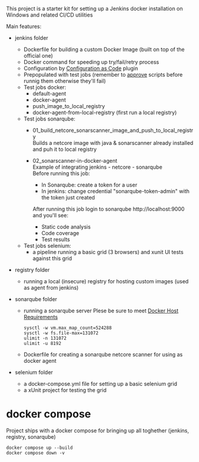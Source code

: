 This project is a starter kit for setting up a Jenkins docker installation on Windows and related CI/CD utilities

Main features:

* jenkins folder

    * Dockerfile for building a custom Docker Image (built on top of the official one)
    * Docker command for speeding up try/fail/retry process
    * Configuration by [Configuration as Code](https://https://plugins.jenkins.io/configuration-as-code/) plugin
    * Prepopulated with test jobs (remember to [approve](https://stackoverflow.com/a/45771737/1966366) scripts before runnig them otherwise they'll fail)
    * Test jobs docker:
        * default-agent
        * docker-agent
        * push_image_to_local_registry
        * docker-agent-from-local-registry (first run a local registry)
    * Test jobs sonarqube:
        * 01_build_netcore_sonarscanner_image_and_push_to_local_registry  
          Builds a netcore image with java & sonarscanner already installed and puh it to local registry
        * 02_sonarscanner-in-docker-agent  
          Example of integrating jenkins - netcore - sonarqube   
          Before running this job:
          * In Sonarqube: create a token for a user
          * In jenkins: change credential "sonarqube-token-admin" with the token just created

          After running this job login to sonarqube http://localhost:9000 and you'll see:
          * Static code analysis
          * Code coverage
          * Test results
    * Test jobs selenium:
        * a pipeline running a basic grid (3 browsers) and xunit UI tests against this grid
          
* registry folder

    * running a local (insecure) registry for hosting custom images (used as agent from jenkins)

* sonarqube folder

    * running a sonarqube server
      Plese be sure to meet [Docker Host Requirements](https://hub.docker.com/_/sonarqube)  
        ```
        sysctl -w vm.max_map_count=524288
        sysctl -w fs.file-max=131072
        ulimit -n 131072
        ulimit -u 8192
        ```

    * Dockerfile for creating a sonarqube netcore scanner for using as docker agent 

* selenium folder

    * a docker-compose.yml file for setting up a basic selenium grid
    * a xUnit project for testing the grid

# docker compose

Project ships with a docker compose for bringing up all toghether (jenkins, registry, sonarqube)

    docker compose up --build
    docker compose down -v


